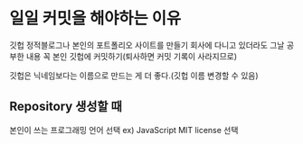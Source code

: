 # 일일 커밋을 해야하는 이유
깃헙 정적블로그나 본인의 포트폴리오 사이트를 만들기
회사에 다니고 있더라도 그날 공부한 내용 꼭 본인 깃헙에 커밋하기(퇴사하면 커밋 기록이 사라지므로)


깃헙은 닉네임보다는 이름으로 만드는 게 더 좋다.(깃헙 이름 변경할 수 있음)

## Repository 생성할 때
본인이 쓰는 프로그래밍 언어 선택 ex) JavaScript
MIT license 선택
